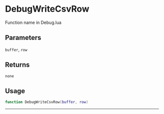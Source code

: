# DebugWriteCsvRow
Function name in Debug.lua
## Parameters
`buffer`, `row`
## Returns
`none`
## Usage
```lua
function DebugWriteCsvRow(buffer, row)
```
---
